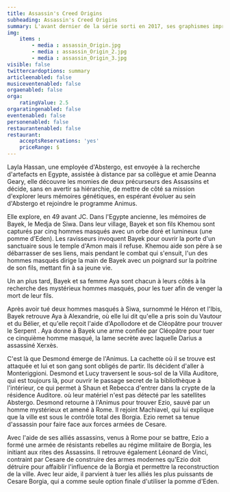 ```yaml
---
title: Assassin's Creed Origins
subheading: Assassin's Creed Origins
summary: L'avant dernier de la série sorti en 2017, ses graphismes impressionnant et détailler en font l'un des meilleurs de la série.  
img: 
    items :
        - media : assassin_Origin.jpg
        - media : assassin_Origin_2.jpg
        - media : assassin_Origin_3.jpg
visible: false
twittercardoptions: summary
articleenabled: false
musiceventenabled: false
orgaenabled: false
orga:
    ratingValue: 2.5
orgaratingenabled: false
eventenabled: false
personenabled: false
restaurantenabled: false
restaurant:
    acceptsReservations: 'yes'
    priceRange: $
---
```





Layla Hassan, une employée d'Abstergo, est envoyée à la recherche d'artefacts en Egypte, assistée à distance par sa collègue et amie Deanna Geary, elle découvre les momies de deux précurseurs des Assassins et décide, sans en avertir sa hiérarchie, de mettre de côté sa mission d'explorer leurs mémoires génétiques, en espérant évoluer au sein d'Abstergo et rejoindre le programme Animus.

Elle explore, en 49 avant JC. Dans l'Egypte ancienne, les mémoires de Bayek, le Medja de Siwa. Dans leur village, Bayek et son fils Khemou sont capturés par cinq hommes masqués avec un orbe doré et lumineux (une pomme d'Eden). Les ravisseurs invoquent Bayek pour ouvrir la porte d'un sanctuaire sous le temple d'Amon mais il refuse. Khemou aide son père à se débarrasser de ses liens, mais pendant le combat qui s'ensuit, l'un des hommes masqués dirige la main de Bayek avec un poignard sur la poitrine de son fils, mettant fin à sa jeune vie.

Un an plus tard, Bayek et sa femme Aya sont chacun à leurs côtés à la recherche des mystérieux hommes masqués, pour les tuer afin de venger la mort de leur fils.

Après avoir tué deux hommes masqués à Siwa, surnommé le Héron et l'Ibis, Bayek retrouve Aya à Alexandrie, où elle lui dit qu'elle a pris soin du Vautour et du Bélier, et qu'elle reçoit l'aide d'Apollodore et de Cléopâtre pour trouver le Serpent . Aya donne à Bayek une arme confiée par Cléopâtre pour tuer ce cinquième homme masqué, la lame secrète avec laquelle Darius a assassiné Xerxès.

C'est là que Desmond émerge de l'Animus. La cachette où il se trouve est attaquée et lui et son gang sont obligés de partir. Ils décident d'aller à Monteriggioni. Desmond et Lucy traversent le sous-sol de la Villa Auditore, qui est toujours là, pour ouvrir le passage secret de la bibliothèque à l'intérieur, ce qui permet à Shaun et Rebecca d'entrer dans la crypte de la résidence Auditore. où leur matériel n'est pas détecté par les satellites Abstergo. Desmond retourne à l'Animus pour trouver Ezio, sauvé par un homme mystérieux et amené à Rome. Il rejoint Machiavel, qui lui explique que la ville est sous le contrôle total des Borgia. Ezio remet sa tenue d'assassin pour faire face aux forces armées de Cesare.

Avec l'aide de ses alliés assassins, venus à Rome pour se battre, Ezio a formé une armée de résistants rebelles au régime militaire de Borgia, les initiant aux rites des Assassins. Il retrouve également Léonard de Vinci, contraint par Cesare de construire des armes modernes qu'Ezio doit détruire pour affaiblir l'influence de la Borgia et permettre la reconstruction de la ville. Avec leur aide, il parvient à tuer les alliés les plus puissants de Cesare Borgia, qui a comme seule option finale d'utiliser la pomme d'Eden.